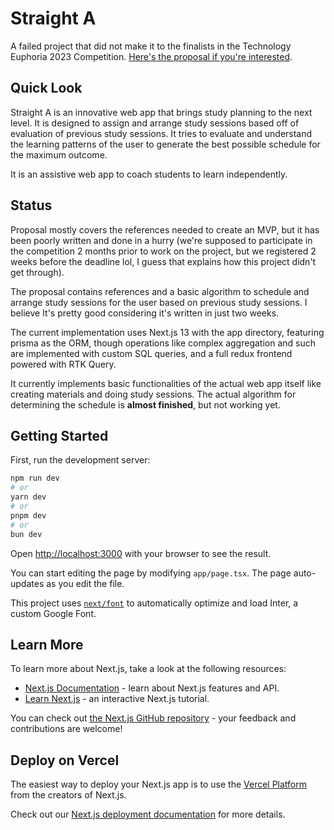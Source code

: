 # Straight A

A failed project that did not make it to the finalists in the Technology Euphoria 2023 Competition. [Here's the proposal if you're interested](https://home.mycloud.com/action/share/9eea3e9e-ef15-4ad5-a9b1-bcd6c5c8b8df).

## Quick Look

Straight A is an innovative web app that brings study planning to the next level. It is designed to assign
and arrange study sessions based off of evaluation of previous study sessions. It tries to evaluate and
understand the learning patterns of the user to generate the best possible schedule for the maximum outcome.

It is an assistive web app to coach students to learn independently.

## Status

Proposal mostly covers the references needed to create an MVP, but it has been poorly written and done in a
hurry (we're supposed to participate in the competition 2 months prior to work on the project, but we registered
2 weeks before the deadline lol, I guess that explains how this project didn't get through).

The proposal contains references and a basic algorithm to schedule and arrange study sessions for the user based
on previous study sessions. I believe It's pretty good considering it's written in just two weeks.

The current implementation uses Next.js 13 with the app directory, featuring prisma as the ORM, though
operations like complex aggregation and such are implemented with custom SQL queries, and a full redux
frontend powered with RTK Query.

It currently implements basic functionalities of the actual web app itself like creating materials and
doing study sessions. The actual algorithm for determining the schedule is **almost finished**, but
not working yet.

## Getting Started

First, run the development server:

```bash
npm run dev
# or
yarn dev
# or
pnpm dev
# or
bun dev
```

Open [http://localhost:3000](http://localhost:3000) with your browser to see the result.

You can start editing the page by modifying `app/page.tsx`. The page auto-updates as you edit the file.

This project uses [`next/font`](https://nextjs.org/docs/basic-features/font-optimization) to automatically optimize and load Inter, a custom Google Font.

## Learn More

To learn more about Next.js, take a look at the following resources:

- [Next.js Documentation](https://nextjs.org/docs) - learn about Next.js features and API.
- [Learn Next.js](https://nextjs.org/learn) - an interactive Next.js tutorial.

You can check out [the Next.js GitHub repository](https://github.com/vercel/next.js/) - your feedback and contributions are welcome!

## Deploy on Vercel

The easiest way to deploy your Next.js app is to use the [Vercel Platform](https://vercel.com/new?utm_medium=default-template&filter=next.js&utm_source=create-next-app&utm_campaign=create-next-app-readme) from the creators of Next.js.

Check out our [Next.js deployment documentation](https://nextjs.org/docs/deployment) for more details.
